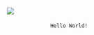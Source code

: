 <h1 align="center">
 <img src="https://us.zonerama.com/Ates/Photo/1000151870/1006387099#check-duplicates" />
</h1>

                                                    Hello World!
